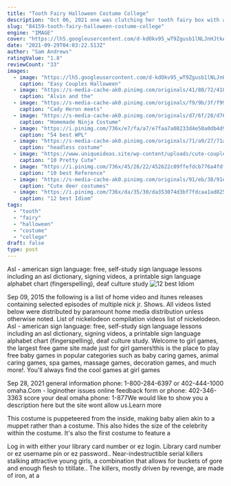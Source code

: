 ```yaml
---
title: "Tooth Fairy Halloween Costume College"
description: "Oct 06, 2021 one was clutching her tooth fairy box with a 50p coin inside. I had missed one of her teeth falling out. Then they started to plead with me to get out of bed and come home with them."
slug: "84159-tooth-fairy-halloween-costume-college"
engine: "IMAGE"
cover: "https://lh5.googleusercontent.com/d-kdOkv95_wT9Zgusb1lNLJnHJtkAo9Fz9K6MyarzgbsIe3LimWUBSpRVuLbmeAsiCDVqfRzZ5DmmaPeYnv48qAGiJ4GCyUAJU5v6lYaI0LMp-1uEZ4FabpVzPSUFp6_2j-7JENw"
date: "2021-09-29T04:03:22.513Z"
author: "Sam Andrews"
ratingValue: "1.8"
reviewCount: "33"
images:
  - image: "https://lh5.googleusercontent.com/d-kdOkv95_wT9Zgusb1lNLJnHJtkAo9Fz9K6MyarzgbsIe3LimWUBSpRVuLbmeAsiCDVqfRzZ5DmmaPeYnv48qAGiJ4GCyUAJU5v6lYaI0LMp-1uEZ4FabpVzPSUFp6_2j-7JENw"
    caption: "Easy Couples Halloween"
  - image: "https://s-media-cache-ak0.pinimg.com/originals/41/88/72/418872f8e224513c82ff24ae42b92a7e.jpg"
    caption: "Alvin and the"
  - image: "https://s-media-cache-ak0.pinimg.com/originals/f9/9b/3f/f99b3f3c5514ee89aeabffe7ed5f91fb.jpg"
    caption: "Cady Heron meets"
  - image: "https://s-media-cache-ak0.pinimg.com/originals/d7/6f/28/d76f285fd328790d855f5b23c1eb9e31.jpg"
    caption: "Homemade Ninja Costume"
  - image: "https://i.pinimg.com/736x/e7/fa/a7/e7faa7a08233d4e50a0db4d9109423c2--cute-couple-halloween-costumes-creative-couple-costumes.jpg"
    caption: "54 best WPL"
  - image: "https://s-media-cache-ak0.pinimg.com/originals/71/a9/27/71a92714c36f429a3c602d5ee0874613.jpg"
    caption: "headless costume"
  - image: "https://www.uniqueideas.site/wp-content/uploads/cute-couple-halloween-costume-easy-money-bad-tutorial.jpg"
    caption: "10 Pretty Cute"
  - image: "https://i.pinimg.com/736x/45/26/22/452622c09ffefdcb776a4fdfb4b67aac--grater-halloween-costumes.jpg"
    caption: "10 best Reference"
  - image: "https://s-media-cache-ak0.pinimg.com/originals/91/eb/38/91eb38b5c77eb5450baf223116021762.jpg"
    caption: "Cute deer costumes"
  - image: "https://i.pinimg.com/736x/da/35/30/da353074d3bf7fdcaa1ad825f89d1882--easy-adult-halloween-costumes-clever-costumes.jpg"
    caption: "12 best Idiom"
tags:
  - "tooth"
  - "fairy"
  - "halloween"
  - "costume"
  - "college"
draft: false
type: post
---
```


Asl - american sign language: free, self-study sign language lessons including an asl dictionary, signing videos, a printable sign language alphabet chart (fingerspelling), deaf culture study
![12 best Idiom](https://i.pinimg.com/736x/da/35/30/da353074d3bf7fdcaa1ad825f89d1882--easy-adult-halloween-costumes-clever-costumes.jpg "12 best Idiom")

Sep 09, 2015 the following is a list of home video and itunes releases containing selected episodes of multiple nick jr. Shows. All videos listed below were distributed by paramount home media distribution unless otherwise noted. List of nickelodeon compilation videos list of nickelodeon. Asl - american sign language: free, self-study sign language lessons including an asl dictionary, signing videos, a printable sign language alphabet chart (fingerspelling), deaf culture study. Welcome to girl games, the largest free game site made just for girl gamers!this is the place to play free baby games in popular categories such as baby caring games, animal caring games, spa games, massage games, decoration games, and much more!. You&#39;ll always find the cool games at girl games
<!--inArticleAds-->

<!--galleryOne-->

Sep 28, 2021 general information phone: 1-800-284-6397 or 402-444-1000 omaha.Com - loginother issues online feedback form or phone: 402-346-3363 score your deal omaha phone: 1-877We would like to show you a description here but the site wont allow us.Learn more
<!--inArticleAds-->

<!--galleryTwo-->

This costume is puppeteered from the inside, making baby alien akin to a muppet rather than a costume. This also hides the size of the celebrity within the costume. It's also the first costume to feature a
<!--galleryThree-->

Log in with either your library card number or ez login. Library card number or ez username pin or ez password.. Near-indestructible serial killers stalking attractive young girls, a combination that allows for buckets of gore and enough flesh to titillate.. The killers, mostly driven by revenge, are made of iron, at a